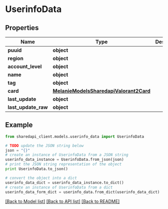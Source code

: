 # UserinfoData


## Properties
Name | Type | Description | Notes
------------ | ------------- | ------------- | -------------
**puuid** | **object** |  | [optional] 
**region** | **object** |  | [optional] 
**account_level** | **object** |  | [optional] 
**name** | **object** |  | [optional] 
**tag** | **object** |  | [optional] 
**card** | [**MelanieModelsSharedapiValorant2Card**](MelanieModelsSharedapiValorant2Card.md) |  | [optional] 
**last_update** | **object** |  | [optional] 
**last_update_raw** | **object** |  | [optional] 

## Example

```python
from sharedapi_client.models.userinfo_data import UserinfoData

# TODO update the JSON string below
json = "{}"
# create an instance of UserinfoData from a JSON string
userinfo_data_instance = UserinfoData.from_json(json)
# print the JSON string representation of the object
print UserinfoData.to_json()

# convert the object into a dict
userinfo_data_dict = userinfo_data_instance.to_dict()
# create an instance of UserinfoData from a dict
userinfo_data_form_dict = userinfo_data.from_dict(userinfo_data_dict)
```
[[Back to Model list]](../README.md#documentation-for-models) [[Back to API list]](../README.md#documentation-for-api-endpoints) [[Back to README]](../README.md)


